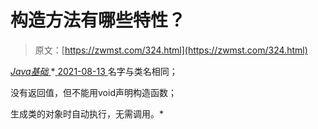 <!--yml
category: 未分类
date: 0001-01-01 00:00:00
--->

# 构造方法有哪些特性？

> 原文：[https://zwmst.com/324.html](https://zwmst.com/324.html)

   [ *Java基础* ](https://zwmst.com/java%e5%9f%ba%e7%a1%80)*[ <time datetime="2021-08-13T08:11:39+08:00"> 2021-08-13 </time> ](https://zwmst.com/324.html)  名字与类名相同；

没有返回值，但不能用void声明构造函数；

生成类的对象时自动执行，无需调用。*